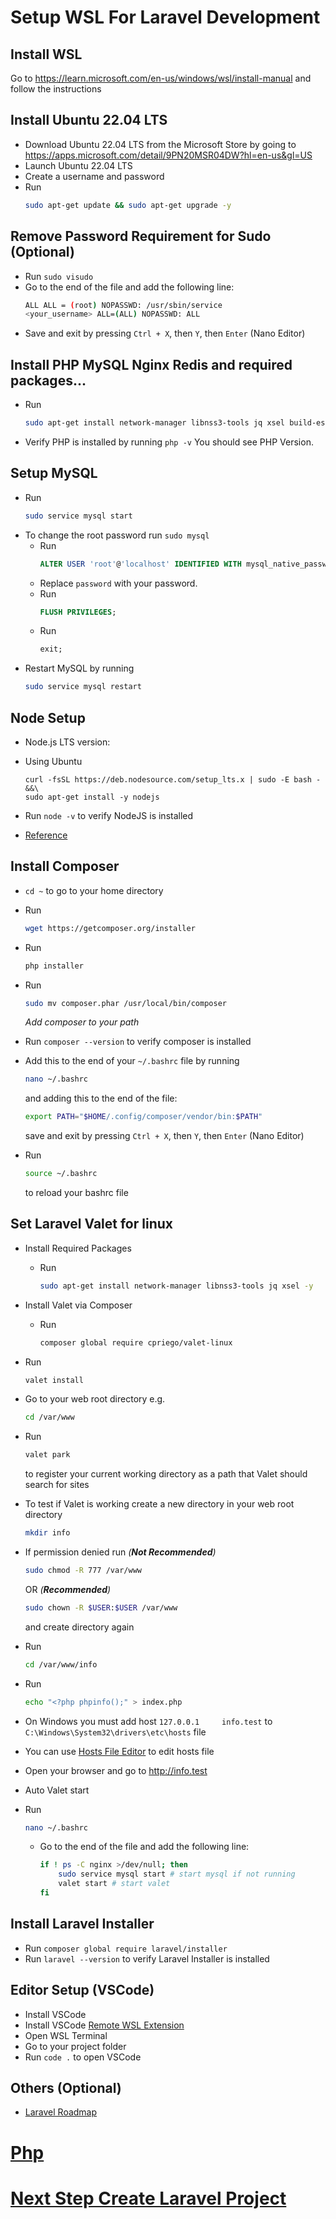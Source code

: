 # Setup WSL For Laravel Development

## Install WSL

Go to https://learn.microsoft.com/en-us/windows/wsl/install-manual and follow the instructions

## Install Ubuntu 22.04 LTS

- Download Ubuntu 22.04 LTS from the Microsoft Store by going to https://apps.microsoft.com/detail/9PN20MSR04DW?hl=en-us&gl=US
- Launch Ubuntu 22.04 LTS
- Create a username and password
- Run
  ```bash
  sudo apt-get update && sudo apt-get upgrade -y
  ```

## Remove Password Requirement for Sudo (Optional)

- Run `sudo visudo`
- Go to the end of the file and add the following line:
  ```bash
  ALL ALL = (root) NOPASSWD: /usr/sbin/service
  <your_username> ALL=(ALL) NOPASSWD: ALL
  ```
- Save and exit by pressing `Ctrl + X`, then `Y`, then `Enter` (Nano Editor)

## Install PHP MySQL Nginx Redis and required packages...

- Run
  ```bash
  sudo apt-get install network-manager libnss3-tools jq xsel build-essential libssl-dev zip unzip dnsmasq nginx mysql-server php-fpm php-cli php-mysql php-sqlite3 php-intl php-zip php-xml php-curl php-mbstring redis-server php-redis php-pear php-dev pkg-config libz-dev libzip-dev libmemcached-dev libmemcached11 libmemcachedutil2 libmagickwand-dev imagemagick memcached -y
  ```
- Verify PHP is installed by running `php -v` You should see PHP Version.

## Setup MySQL

- Run
  ```bash
  sudo service mysql start
  ```
- To change the root password run `sudo mysql`
  - Run
    ```sql
    ALTER USER 'root'@'localhost' IDENTIFIED WITH mysql_native_password BY 'password';
    ```
  - Replace `password` with your password.
  - Run
    ```sql
    FLUSH PRIVILEGES;
    ```
  - Run
    ```sql
    exit;
    ```
- Restart MySQL by running
  ```bash
  sudo service mysql restart
  ```

## Node Setup

- Node.js LTS version:
- Using Ubuntu

  ```
  curl -fsSL https://deb.nodesource.com/setup_lts.x | sudo -E bash - &&\
  sudo apt-get install -y nodejs
  ```

- Run `node -v` to verify NodeJS is installed

- [Reference](https://github.com/nodesource/distributions#debian-and-ubuntu-based-distributions)

## Install Composer

- `cd ~` to go to your home directory
- Run
  ```bash
  wget https://getcomposer.org/installer
  ```
- Run
  ```bash
  php installer
  ```
- Run

  ```bash
  sudo mv composer.phar /usr/local/bin/composer
  ```

  _Add composer to your path_

- Run `composer --version` to verify composer is installed
- Add this to the end of your `~/.bashrc` file
  by running

  ```bash
  nano ~/.bashrc
  ```

  and adding this to the end of the file:

  ```bash
  export PATH="$HOME/.config/composer/vendor/bin:$PATH"
  ```

  save and exit by pressing `Ctrl + X`, then `Y`, then `Enter` (Nano Editor)

- Run

  ```bash
  source ~/.bashrc
  ```

  to reload your bashrc file

## Set Laravel Valet for linux

- Install Required Packages
  - Run
    ```bash
    sudo apt-get install network-manager libnss3-tools jq xsel -y
    ```
- Install Valet via Composer
  - Run
    ```bash
    composer global require cpriego/valet-linux
    ```
- Run
  ```bash
  valet install
  ```
- Go to your web root directory e.g.
  ```bash
  cd /var/www
  ```
- Run
  ```bash
  valet park
  ```
  to register your current working directory as a path that Valet should search for sites
- To test if Valet is working create a new directory in your web root directory
  ```bash
  mkdir info
  ```
- If permission denied run
  _(**Not Recommended**)_

  ```bash
  sudo chmod -R 777 /var/www
  ```

  OR
  _(**Recommended**)_

  ```bash
  sudo chown -R $USER:$USER /var/www
  ```

  and create directory again

- Run
  ```bash
  cd /var/www/info
  ```
- Run
  ```bash
  echo "<?php phpinfo();" > index.php
  ```
- On Windows you must add host `127.0.0.1     info.test` to `C:\Windows\System32\drivers\etc\hosts` file
- You can use [Hosts File Editor](https://hostsfileeditor.com/) to edit hosts file
- Open your browser and go to http://info.test

- Auto Valet start
- Run
  ```bash
  nano ~/.bashrc
  ```
  - Go to the end of the file and add the following line:
    ```bash
    if ! ps -C nginx >/dev/null; then
        sudo service mysql start # start mysql if not running
        valet start # start valet
    fi
    ```

## Install Laravel Installer

- Run `composer global require laravel/installer`
- Run `laravel --version` to verify Laravel Installer is installed

## Editor Setup (VSCode)

- Install VSCode
- Install VSCode [Remote WSL Extension](https://marketplace.visualstudio.com/items?itemName=ms-vscode-remote.remote-wsl)
- Open WSL Terminal
- Go to your project folder
- Run `code .` to open VSCode

## Others (Optional)

- [Laravel Roadmap](https://github.com/Hasnayeen/laravel-developer-roadmap)

# [Php](php/README.md)

# [Next Step Create Laravel Project](createLaravelProject.md)
